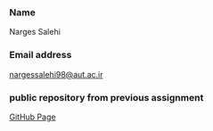 ### Name
Narges Salehi

### Email address
nargessalehi98@aut.ac.ir

### public repository from previous assignment
[GitHub Page](https://github.com/nargessalehi98/PythonProject)

